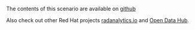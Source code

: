 The contents of this scenario are available on [github](https://github.com/hemajv/prometheus-anomaly-detection-workshop)

Also check out other Red Hat projects [radanalytics.io](https://radanalytics.io/) and [Open Data Hub](https://opendatahub.io/).
